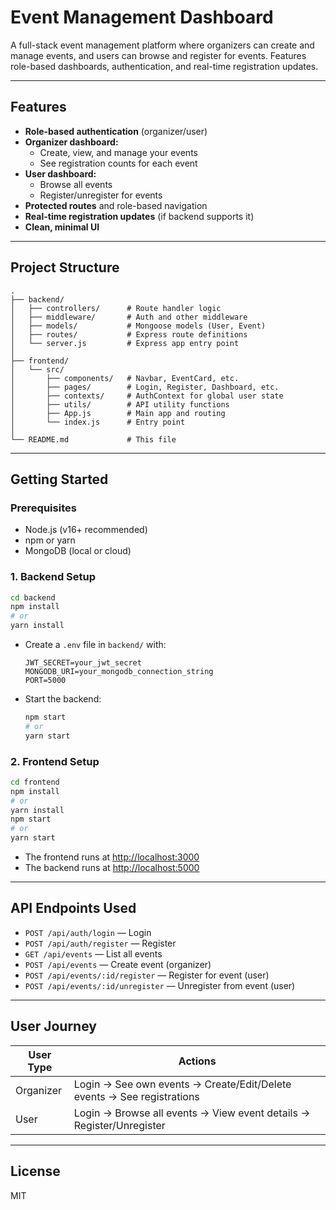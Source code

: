 # Event Management Dashboard

A full-stack event management platform where organizers can create and manage events, and users can browse and register for events. Features role-based dashboards, authentication, and real-time registration updates.

---

## Features

- **Role-based authentication** (organizer/user)
- **Organizer dashboard:**
  - Create, view, and manage your events
  - See registration counts for each event
- **User dashboard:**
  - Browse all events
  - Register/unregister for events
- **Protected routes** and role-based navigation
- **Real-time registration updates** (if backend supports it)
- **Clean, minimal UI**

---

## Project Structure

```
.
├── backend/
│   ├── controllers/      # Route handler logic
│   ├── middleware/       # Auth and other middleware
│   ├── models/           # Mongoose models (User, Event)
│   ├── routes/           # Express route definitions
│   └── server.js         # Express app entry point
│
├── frontend/
│   └── src/
│       ├── components/   # Navbar, EventCard, etc.
│       ├── pages/        # Login, Register, Dashboard, etc.
│       ├── contexts/     # AuthContext for global user state
│       ├── utils/        # API utility functions
│       ├── App.js        # Main app and routing
│       └── index.js      # Entry point
│
└── README.md             # This file
```

---

## Getting Started

### Prerequisites

- Node.js (v16+ recommended)
- npm or yarn
- MongoDB (local or cloud)

### 1. Backend Setup

```bash
cd backend
npm install
# or
yarn install
```

- Create a `.env` file in `backend/` with:
  ```env
  JWT_SECRET=your_jwt_secret
  MONGODB_URI=your_mongodb_connection_string
  PORT=5000
  ```
- Start the backend:
  ```bash
  npm start
  # or
  yarn start
  ```

### 2. Frontend Setup

```bash
cd frontend
npm install
# or
yarn install
npm start
# or
yarn start
```

- The frontend runs at [http://localhost:3000](http://localhost:3000)
- The backend runs at [http://localhost:5000](http://localhost:5000)

---

## API Endpoints Used

- `POST /api/auth/login` — Login
- `POST /api/auth/register` — Register
- `GET /api/events` — List all events
- `POST /api/events` — Create event (organizer)
- `POST /api/events/:id/register` — Register for event (user)
- `POST /api/events/:id/unregister` — Unregister from event (user)

---

## User Journey

| User Type | Actions                                                                |
| --------- | ---------------------------------------------------------------------- |
| Organizer | Login → See own events → Create/Edit/Delete events → See registrations |
| User      | Login → Browse all events → View event details → Register/Unregister   |

---

## License

MIT
